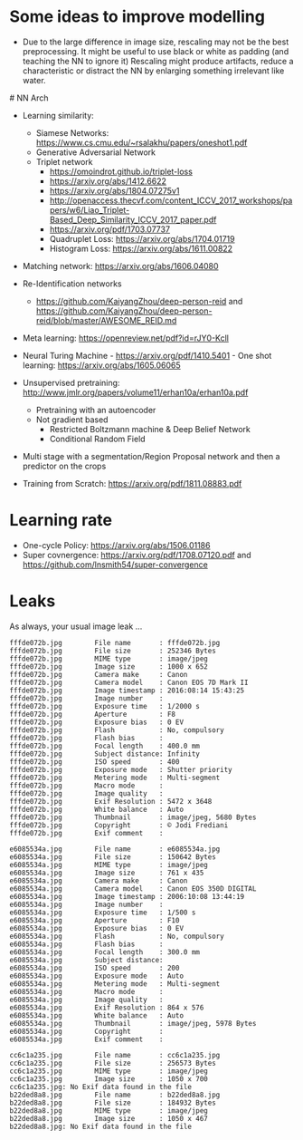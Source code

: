 # Some ideas to improve modelling

- Due to the large difference in image size, rescaling may not be the best preprocessing.
  It might be useful to use black or white as padding (and teaching the NN to ignore it)
  Rescaling might produce artifacts, reduce a characteristic
  or distract the NN by enlarging something irrelevant like water.



# NN Arch

- Learning similarity:
    - Siamese Networks: https://www.cs.cmu.edu/~rsalakhu/papers/oneshot1.pdf
    - Generative Adversarial Network
    - Triplet network
      - https://omoindrot.github.io/triplet-loss
      - https://arxiv.org/abs/1412.6622
      - https://arxiv.org/abs/1804.07275v1
      - http://openaccess.thecvf.com/content_ICCV_2017_workshops/papers/w6/Liao_Triplet-Based_Deep_Similarity_ICCV_2017_paper.pdf
      - https://arxiv.org/pdf/1703.07737
      - Quadruplet Loss: https://arxiv.org/abs/1704.01719
      - Histogram Loss: https://arxiv.org/abs/1611.00822
- Matching network: https://arxiv.org/abs/1606.04080
- Re-Identification networks
  - https://github.com/KaiyangZhou/deep-person-reid and https://github.com/KaiyangZhou/deep-person-reid/blob/master/AWESOME_REID.md
- Meta learning: https://openreview.net/pdf?id=rJY0-Kcll
- Neural Turing Machine
      - https://arxiv.org/pdf/1410.5401
      - One shot learning: https://arxiv.org/abs/1605.06065
- Unsupervised pretraining: http://www.jmlr.org/papers/volume11/erhan10a/erhan10a.pdf
  - Pretraining with an autoencoder
  - Not gradient based
    - Restricted Boltzmann machine & Deep Belief Network
    - Conditional Random Field
- Multi stage with a segmentation/Region Proposal network and then a predictor on the crops

- Training from Scratch: https://arxiv.org/pdf/1811.08883.pdf

# Learning rate

  - One-cycle Policy: https://arxiv.org/abs/1506.01186
  - Super covnergence: https://arxiv.org/pdf/1708.07120.pdf and https://github.com/lnsmith54/super-convergence

# Leaks

As always, your usual image leak ...


```
fffde072b.jpg        File name       : fffde072b.jpg
fffde072b.jpg        File size       : 252346 Bytes
fffde072b.jpg        MIME type       : image/jpeg
fffde072b.jpg        Image size      : 1000 x 652
fffde072b.jpg        Camera make     : Canon
fffde072b.jpg        Camera model    : Canon EOS 7D Mark II
fffde072b.jpg        Image timestamp : 2016:08:14 15:43:25
fffde072b.jpg        Image number    : 
fffde072b.jpg        Exposure time   : 1/2000 s
fffde072b.jpg        Aperture        : F8
fffde072b.jpg        Exposure bias   : 0 EV
fffde072b.jpg        Flash           : No, compulsory
fffde072b.jpg        Flash bias      : 
fffde072b.jpg        Focal length    : 400.0 mm
fffde072b.jpg        Subject distance: Infinity
fffde072b.jpg        ISO speed       : 400
fffde072b.jpg        Exposure mode   : Shutter priority
fffde072b.jpg        Metering mode   : Multi-segment
fffde072b.jpg        Macro mode      : 
fffde072b.jpg        Image quality   : 
fffde072b.jpg        Exif Resolution : 5472 x 3648
fffde072b.jpg        White balance   : Auto
fffde072b.jpg        Thumbnail       : image/jpeg, 5680 Bytes
fffde072b.jpg        Copyright       : © Jodi Frediani
fffde072b.jpg        Exif comment    : 

e6085534a.jpg        File name       : e6085534a.jpg
e6085534a.jpg        File size       : 150642 Bytes
e6085534a.jpg        MIME type       : image/jpeg
e6085534a.jpg        Image size      : 761 x 435
e6085534a.jpg        Camera make     : Canon
e6085534a.jpg        Camera model    : Canon EOS 350D DIGITAL
e6085534a.jpg        Image timestamp : 2006:10:08 13:44:19
e6085534a.jpg        Image number    : 
e6085534a.jpg        Exposure time   : 1/500 s
e6085534a.jpg        Aperture        : F10
e6085534a.jpg        Exposure bias   : 0 EV
e6085534a.jpg        Flash           : No, compulsory
e6085534a.jpg        Flash bias      : 
e6085534a.jpg        Focal length    : 300.0 mm
e6085534a.jpg        Subject distance: 
e6085534a.jpg        ISO speed       : 200
e6085534a.jpg        Exposure mode   : Auto
e6085534a.jpg        Metering mode   : Multi-segment
e6085534a.jpg        Macro mode      : 
e6085534a.jpg        Image quality   : 
e6085534a.jpg        Exif Resolution : 864 x 576
e6085534a.jpg        White balance   : Auto
e6085534a.jpg        Thumbnail       : image/jpeg, 5978 Bytes
e6085534a.jpg        Copyright       : 
e6085534a.jpg        Exif comment    : 

cc6c1a235.jpg        File name       : cc6c1a235.jpg
cc6c1a235.jpg        File size       : 256573 Bytes
cc6c1a235.jpg        MIME type       : image/jpeg
cc6c1a235.jpg        Image size      : 1050 x 700
cc6c1a235.jpg: No Exif data found in the file
b22ded8a8.jpg        File name       : b22ded8a8.jpg
b22ded8a8.jpg        File size       : 184932 Bytes
b22ded8a8.jpg        MIME type       : image/jpeg
b22ded8a8.jpg        Image size      : 1050 x 467
b22ded8a8.jpg: No Exif data found in the file
```